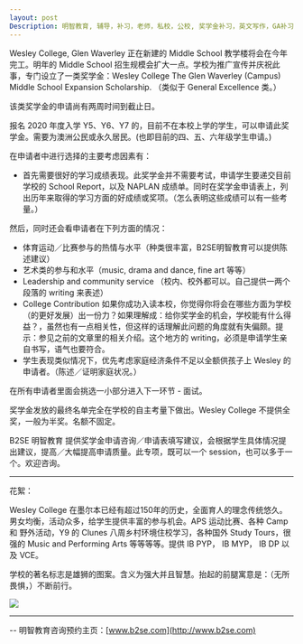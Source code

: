 ```yaml
---
layout: post
Description: 明智教育, 辅导，补习，老师，私校，公校, 奖学金补习，英文写作，GA补习辅导，大学选择，工作规划，从业规划，天才儿童是浮云，澳洲学生挫折教育，儿童空间推理，空间理解能力， 自我观对学习成绩的影响，ATAR 成绩，学校排名局限性，介绍 比较, 澳洲 墨尔本，奖学金申请咨询 申请表填写建议，会根据学生具体情况提出建议，大幅提高申请质量, Scholarship Tutoring, General Ability, Numerical Reasoning, Verbal Reasoning Tutoring, Writing, Universities Selection, Career Education, Career Advisors, Guidance, Melbourne Private Schools, Selective Schools, Writing tutoring, Interviews tutoring, Resume Writing, Spatial skills, Failures help gifted children，Critical and creative thinking involves reasoning, using and analysing evidence, and applying knowledge to find creative solutions to complex problems；Verbal Reasoning, Decision Making, Quantitative Reasoning, Abstract Reasoning, Situational Judgement, self-concept and school results, school marks, gender differences in STEM subjects, Wesley College scholarships, lion, pressing ahead, wise and strong
---
```


Wesley College, Glen Waverley 正在新建的 Middle School 教学楼将会在今年完工。明年的 Middle School 招生规模会扩大一点。学校为推广宣传并庆祝此事，专门设立了一类奖学金：Wesley College The Glen Waverley (Campus) Middle School Expansion Scholarship. （类似于 General Excellence 类。）

该类奖学金的申请尚有两周时间到截止日。

报名 2020 年度入学 Y5、Y6、Y7 的，目前不在本校上学的学生，可以申请此奖学金。需要为澳洲公民或永久居民。(也即目前的四、五、六年级学生申请。)

在申请者中进行选择的主要考虑因素有：

- 首先需要很好的学习成绩表现。此奖学金并不需要考试，申请学生要递交目前学校的 School Report，以及 NAPLAN 成绩单。同时在奖学金申请表上，列出历年来取得的学习方面的好成绩或奖项。（怎么表明这些成绩可以有一些考量。）

然后，同时还会看申请者在下列方面的情况：

- 体育运动／比赛参与的热情与水平（种类很丰富，B2SE明智教育可以提供陈述建议）
- 艺术类的参与和水平（music, drama and dance, fine art 等等）
- Leadership and community service （校内、校外都可以。自己提供一两个段落的 writing 来表述）
- College Contribution 如果你成功入读本校，你觉得你将会在哪些方面为学校（的更好发展）出一份力？如果理解成：给你奖学金的机会，学校能有什么得益？，虽然也有一点相关性，但这样的话理解此问题的角度就有失偏颇。提示：参见之前的文章里的相关介绍。这个地方的 writing，必须是申请学生亲自书写，语气也要符合。
- 学生表现类似情况下，优先考虑家庭经济条件不足以全额供孩子上 Wesley 的申请者。（陈述／证明家庭状况。）

在所有申请者里面会挑选一小部分进入下一环节 - 面试。

奖学金发放的最终名单完全在学校的自主考量下做出。Wesley College 不提供全奖，一般为半奖。名额不固定。

B2SE 明智教育 提供奖学金申请咨询／申请表填写建议，会根据学生具体情况提出建议，提高／大幅提高申请质量。此专项，既可以一个 session，也可以多于一个。欢迎咨询。

-----


花絮：

Wesley College 在墨尔本已经有超过150年的历史，全面育人的理念传统悠久。男女均衡，活动众多，给学生提供丰富的参与机会。APS 运动比赛、各种 Camp 和 野外活动，Y9 的 Clunes 八周乡村环境住校学习，各种国外 Study Tours，很强的 Music and Performing Arts 等等等等。提供 IB PYP， IB MYP， IB DP 以及 VCE。

学校的著名标志是雄狮的图案。含义为强大并且智慧。抬起的前腿寓意是：（无所畏惧，）不断前行。


![](http://wesleycollege.net/~/media/Images/Logos%20and%20Signatures/Logo%20lion.jpg?w=205&h=153&as=1)
 
	
--------
-- 明智教育咨询预约主页：[www.b2se.com](http://www.b2se.com)


